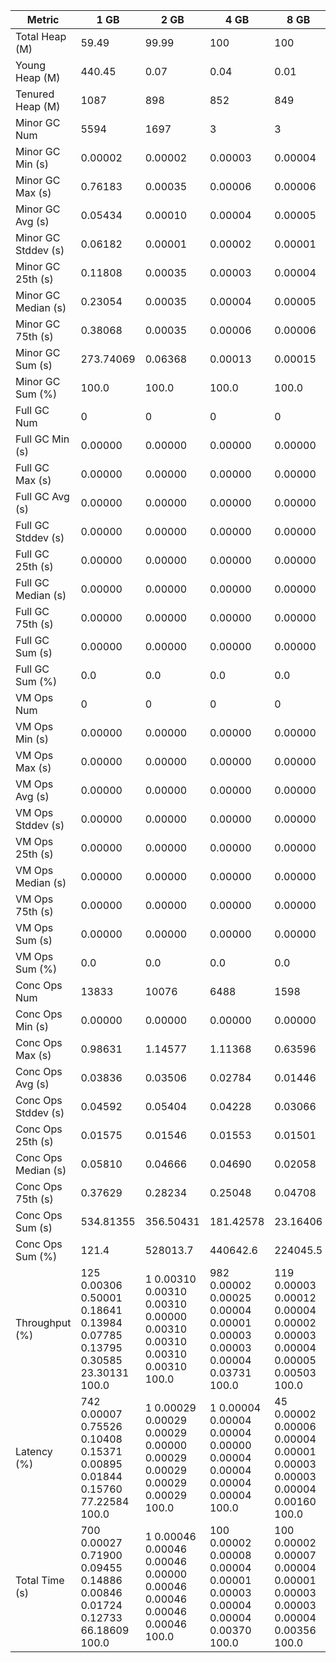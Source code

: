 | Metric | 1 GB | 2 GB | 4 GB | 8 GB |
|------|----|----|----|----|
| Total Heap (M) | 59.49 | 99.99 | 100 | 100 |
| Young Heap (M) | 440.45 | 0.07 | 0.04 | 0.01 |
| Tenured Heap (M) | 1087 | 898 | 852 | 849 |
| Minor GC Num | 5594 | 1697 | 3 | 3 |
| Minor GC Min (s) | 0.00002 | 0.00002 | 0.00003 | 0.00004 |
| Minor GC Max (s) | 0.76183 | 0.00035 | 0.00006 | 0.00006 |
| Minor GC Avg (s) | 0.05434 | 0.00010 | 0.00004 | 0.00005 |
| Minor GC Stddev (s) | 0.06182 | 0.00001 | 0.00002 | 0.00001 |
| Minor GC 25th (s) | 0.11808 | 0.00035 | 0.00003 | 0.00004 |
| Minor GC Median (s) | 0.23054 | 0.00035 | 0.00004 | 0.00005 |
| Minor GC 75th (s) | 0.38068 | 0.00035 | 0.00006 | 0.00006 |
| Minor GC Sum (s) | 273.74069 | 0.06368 | 0.00013 | 0.00015 |
| Minor GC Sum (%) | 100.0 | 100.0 | 100.0 | 100.0 |
| Full GC Num | 0 | 0 | 0 | 0 |
| Full GC Min (s) | 0.00000 | 0.00000 | 0.00000 | 0.00000 |
| Full GC Max (s) | 0.00000 | 0.00000 | 0.00000 | 0.00000 |
| Full GC Avg (s) | 0.00000 | 0.00000 | 0.00000 | 0.00000 |
| Full GC Stddev (s) | 0.00000 | 0.00000 | 0.00000 | 0.00000 |
| Full GC 25th (s) | 0.00000 | 0.00000 | 0.00000 | 0.00000 |
| Full GC Median (s) | 0.00000 | 0.00000 | 0.00000 | 0.00000 |
| Full GC 75th (s) | 0.00000 | 0.00000 | 0.00000 | 0.00000 |
| Full GC Sum (s) | 0.00000 | 0.00000 | 0.00000 | 0.00000 |
| Full GC Sum (%) | 0.0 | 0.0 | 0.0 | 0.0 |
| VM Ops Num | 0 | 0 | 0 | 0 |
| VM Ops Min (s) | 0.00000 | 0.00000 | 0.00000 | 0.00000 |
| VM Ops Max (s) | 0.00000 | 0.00000 | 0.00000 | 0.00000 |
| VM Ops Avg (s) | 0.00000 | 0.00000 | 0.00000 | 0.00000 |
| VM Ops Stddev (s) | 0.00000 | 0.00000 | 0.00000 | 0.00000 |
| VM Ops 25th (s) | 0.00000 | 0.00000 | 0.00000 | 0.00000 |
| VM Ops Median (s) | 0.00000 | 0.00000 | 0.00000 | 0.00000 |
| VM Ops 75th (s) | 0.00000 | 0.00000 | 0.00000 | 0.00000 |
| VM Ops Sum (s) | 0.00000 | 0.00000 | 0.00000 | 0.00000 |
| VM Ops Sum (%) | 0.0 | 0.0 | 0.0 | 0.0 |
| Conc Ops Num | 13833 | 10076 | 6488 | 1598 |
| Conc Ops Min (s) | 0.00000 | 0.00000 | 0.00000 | 0.00000 |
| Conc Ops Max (s) | 0.98631 | 1.14577 | 1.11368 | 0.63596 |
| Conc Ops Avg (s) | 0.03836 | 0.03506 | 0.02784 | 0.01446 |
| Conc Ops Stddev (s) | 0.04592 | 0.05404 | 0.04228 | 0.03066 |
| Conc Ops 25th (s) | 0.01575 | 0.01546 | 0.01553 | 0.01501 |
| Conc Ops Median (s) | 0.05810 | 0.04666 | 0.04690 | 0.02058 |
| Conc Ops 75th (s) | 0.37629 | 0.28234 | 0.25048 | 0.04708 |
| Conc Ops Sum (s) | 534.81355 | 356.50431 | 181.42578 | 23.16406 |
| Conc Ops Sum (%) | 121.4 | 528013.7 | 440642.6 | 224045.5 |
| Throughput (%) | 125	0.00306	0.50001	0.18641	0.13984	0.07785	0.13795	0.30585	23.30131	100.0 | 1	0.00310	0.00310	0.00310	0.00000	0.00310	0.00310	0.00310	0.00310	100.0 | 982	0.00002	0.00025	0.00004	0.00001	0.00003	0.00003	0.00004	0.03731	100.0 | 119	0.00003	0.00012	0.00004	0.00002	0.00003	0.00004	0.00005	0.00503	100.0 |
| Latency (%) | 742	0.00007	0.75526	0.10408	0.15371	0.00895	0.01844	0.15760	77.22584	100.0 | 1	0.00029	0.00029	0.00029	0.00000	0.00029	0.00029	0.00029	0.00029	100.0 | 1	0.00004	0.00004	0.00004	0.00000	0.00004	0.00004	0.00004	0.00004	100.0 | 45	0.00002	0.00006	0.00004	0.00001	0.00003	0.00003	0.00004	0.00160	100.0 |
| Total Time (s) | 700	0.00027	0.71900	0.09455	0.14886	0.00846	0.01724	0.12733	66.18609	100.0 | 1	0.00046	0.00046	0.00046	0.00000	0.00046	0.00046	0.00046	0.00046	100.0 | 100	0.00002	0.00008	0.00004	0.00001	0.00003	0.00004	0.00004	0.00370	100.0 | 100	0.00002	0.00007	0.00004	0.00001	0.00003	0.00003	0.00004	0.00356	100.0 |
